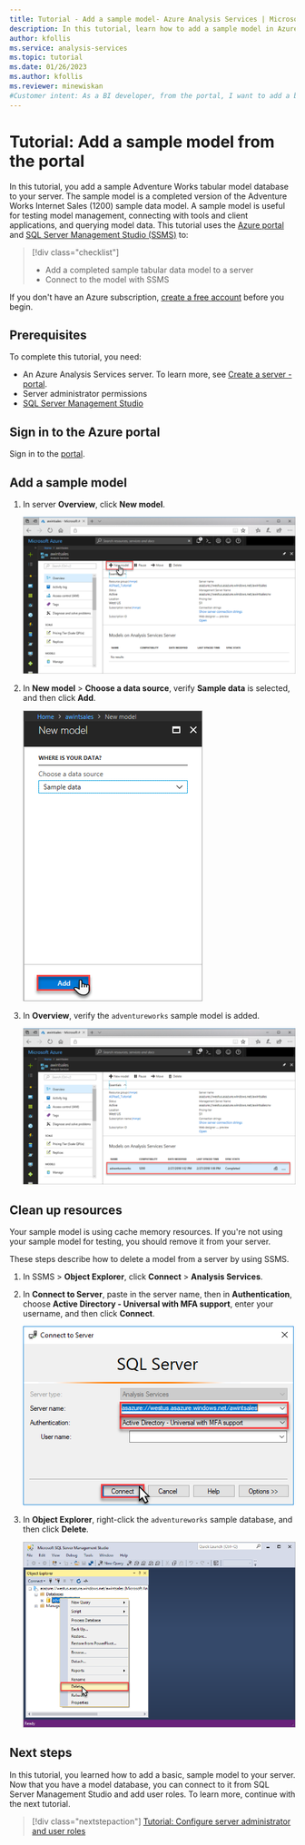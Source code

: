 ```yaml
---
title: Tutorial - Add a sample model- Azure Analysis Services | Microsoft Docs
description: In this tutorial, learn how to add a sample model in Azure Analysis Services.
author: kfollis
ms.service: analysis-services
ms.topic: tutorial
ms.date: 01/26/2023
ms.author: kfollis
ms.reviewer: minewiskan
#Customer intent: As a BI developer, from the portal, I want to add a basic sample model database to my server for testing tool and client connections and queries.
---
```

# Tutorial: Add a sample model from the portal

In this tutorial, you add a sample Adventure Works tabular model database to your server. The sample model is a completed version of the Adventure Works Internet Sales (1200) sample data model. A sample model is useful for testing model management, connecting with tools and client applications, and querying model data. This tutorial uses the [Azure portal](https://portal.azure.com) and [SQL Server Management Studio (SSMS)](/sql/ssms/download-sql-server-management-studio-ssms) to: 

> [!div class="checklist"]
> * Add a completed sample tabular data model to a server 
> * Connect to the model with SSMS

If you don't have an Azure subscription, [create a free account](https://azure.microsoft.com/free/) before you begin.

## Prerequisites

To complete this tutorial, you need:

- An Azure Analysis Services server. To learn more, see [Create a server - portal](analysis-services-create-server.md).
- Server administrator permissions
- [SQL Server Management Studio](/sql/ssms/download-sql-server-management-studio-ssms)


## Sign in to the Azure portal

Sign in to the [portal](https://portal.azure.com/).

## Add a sample model

1. In server **Overview**, click **New model**.

    ![Screen showing New model button.](./media/analysis-services-create-sample-model/aas-create-sample-new-model.png)

2. In **New model** > **Choose a data source**,  verify **Sample data** is selected, and then click **Add**.

    ![Screen showing New model dialog.](./media/analysis-services-create-sample-model/aas-create-sample-data.png)

3. In **Overview**, verify the `adventureworks` sample model is added.

    ![Screen showing new model on the server.](./media/analysis-services-create-sample-model/aas-create-sample-verify.png)


## Clean up resources

Your sample model is using cache memory resources. If you're not using your sample model for testing, you should remove it from your server.

These steps describe how to delete a model from a server by using SSMS.

1. In SSMS > **Object Explorer**, click **Connect** > **Analysis Services**.

2. In **Connect to Server**, paste in the server name, then in **Authentication**, choose **Active Directory - Universal with MFA support**, enter your username, and then click **Connect**.

    ![Sign in](./media/analysis-services-create-sample-model/aas-create-sample-cleanup-signin.png)

3. In **Object Explorer**, right-click the `adventureworks` sample database, and then click **Delete**.

    ![Delete sample database](./media/analysis-services-create-sample-model/aas-create-sample-cleanup-delete.png)

## Next steps 

In this tutorial, you learned how to add a basic, sample model to your server. Now that you have a model database, you can connect to it from SQL Server Management Studio and add user roles. To learn more, continue with the next tutorial.

> [!div class="nextstepaction"]
> [Tutorial: Configure server administrator and user roles](tutorials/analysis-services-tutorial-roles.md)
